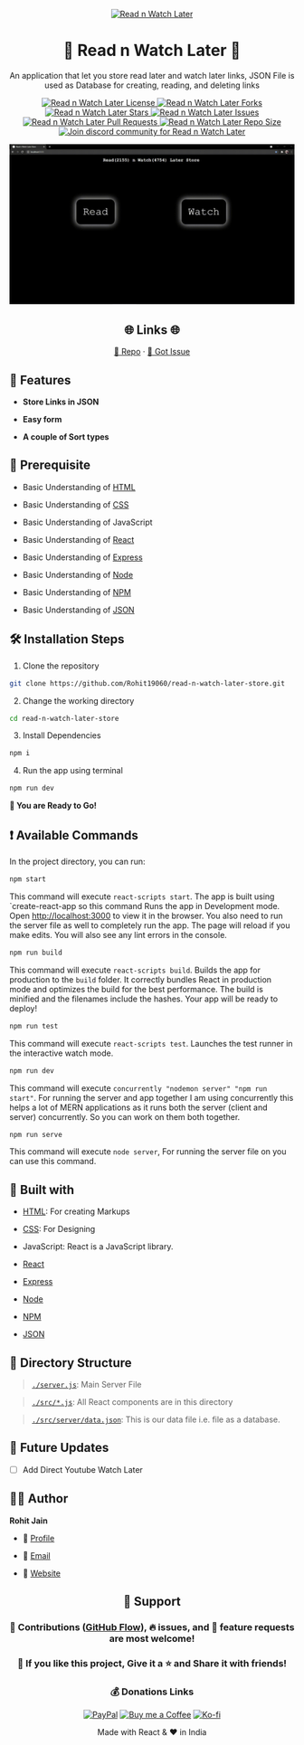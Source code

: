 <p align="center">
  <a href="https://github.com/Rohit19060/read-n-watch-later-store" title="Read n Watch Later">
    <img src="https://kingtechnologies.in/assets/images/Logo.webp" width="80px" alt="Read n Watch Later"/>
  </a>
</p>
<h1 align="center">🌟 Read n Watch Later 🌟</h1>
<p align="center">An application that let you store read later and watch later links, JSON File is used as Database for creating, reading, and deleting links</p>

<p align="center">
<a href="https://github.com/Rohit19060/read-n-watch-later-store/blob/master/LICENSE" title="License">
<img src="https://img.shields.io/github/license/Rohit19060/read-n-watch-later-store?label=License&logo=Github&style=flat-square" alt="Read n Watch Later License"/>
</a>
<a href="https://github.com/Rohit19060/read-n-watch-later-store/fork" title="Forks">
<img src="https://img.shields.io/github/forks/Rohit19060/read-n-watch-later-store?label=Forks&logo=Github&style=flat-square" alt="Read n Watch Later Forks"/>
</a>
<a href="https://github.com/Rohit19060/read-n-watch-later-store/stargazers" title="Stars">
<img src="https://img.shields.io/github/stars/Rohit19060/read-n-watch-later-store?label=Stars&logo=Github&style=flat-square" alt="Read n Watch Later Stars"/>
</a>
<a href="https://github.com/Rohit19060/read-n-watch-later-store/issues" title="Issues">
<img src="https://img.shields.io/github/issues/Rohit19060/read-n-watch-later-store?label=Issues&logo=Github&style=flat-square" alt="Read n Watch Later Issues"/>
</a>
<a href="https://github.com/Rohit19060/read-n-watch-later-store/pulls" title="Pull Requests">
<img src="https://img.shields.io/github/issues-pr/Rohit19060/read-n-watch-later-store?label=Pull%20Requests&logo=Github&style=flat-square" alt="Read n Watch Later Pull Requests"/>
</a>
<a href="https://github.com/Rohit19060/read-n-watch-later-store" title="Repo Size">
<img src="https://img.shields.io/github/repo-size/Rohit19060/read-n-watch-later-store?label=Repo%20Size&logo=Github&style=flat-square" alt="Read n Watch Later Repo Size"/>
</a>
<a href="https://discord.gg/2wpHNSjwm2" title="Join King Tech's Community">
<img src="https://img.shields.io/discord/737854816402800690?color=%236d82cb&label=Join%20Community&logo=discord&logoColor=%23FFFFFF&style=flat-square" alt="Join discord community for Read n Watch Later"/>
</a>
</p>

<p align="center" title="Read n Watch Later"><img src="./assets/images/main.gif" alt="Read n Watch Later"/></p>

<h2 align="center">🌐 Links 🌐</h2>
<p align="center">
    <a href="https://github.com/Rohit19060/read-n-watch-later-store" title="Read n Watch Later Repo">📂 Repo</a>
    ·
    <a href="https://github.com/Rohit19060/read-n-watch-later-store/issues/new/choose" title="🐛Report Bug/🎊Request Feature">🚀 Got Issue</a>
</p>

## 🚀 Features

- **Store Links in JSON**

- **Easy form**

- **A couple of Sort types**

## 🦋 Prerequisite

- Basic Understanding of [HTML](https://youtu.be/JHv2jmnrLlA "HTML - First Step Towards Web Development")

- Basic Understanding of [CSS](https://youtu.be/d1tP7ow7HbQ "CSS - Second Step Towards Web Development")

- Basic Understanding of JavaScript

- Basic Understanding of [React](https://reactjs.org/ "React")

- Basic Understanding of [Express](https://expressjs.com/ "Express")

- Basic Understanding of [Node](https://nodejs.org/ "Node")

- Basic Understanding of [NPM](https://www.npmjs.com/ "NPM")

- Basic Understanding of [JSON](https://www.json.org/ "JSON")

## 🛠️ Installation Steps

1. Clone the repository

```Bash
git clone https://github.com/Rohit19060/read-n-watch-later-store.git
```

2. Change the working directory

```Bash
cd read-n-watch-later-store
```

3. Install Dependencies

```Bash
npm i
```

4. Run the app using terminal

```Bash
npm run dev
```

**🎇 You are Ready to Go!**

## ❗ Available Commands

In the project directory, you can run:

```Bash
npm start
```

This command will execute `react-scripts start`. The app is built using `create-react-app so this command Runs the app in Development mode. Open [http://localhost:3000](http://localhost:3000) to view it in the browser. You also need to run the server file as well to completely run the app. The page will reload if you make edits. You will also see any lint errors in the console.

```Bash
npm run build
```

This command will execute `react-scripts build`. Builds the app for production to the `build` folder. It correctly bundles React in production mode and optimizes the build for the best performance. The build is minified and the filenames include the hashes. Your app will be ready to deploy!

```Bash
npm run test
```

This command will execute `react-scripts test`. Launches the test runner in the interactive watch mode.

```Bash
npm run dev
```

This command will execute `concurrently "nodemon server" "npm run start"`. For running the server and app together I am using concurrently this helps a lot of MERN applications as it runs both the server (client and server) concurrently. So you can work on them both together.

```Bash
npm run serve
```

This command will execute `node server`, For running the server file on you can use this command.

## 👷 Built with

- [HTML](https://youtu.be/JHv2jmnrLlA "HTML - First Step Towards Web Development"): For creating Markups

- [CSS](https://youtu.be/d1tP7ow7HbQ "CSS - Second Step Towards Web Development"): For Designing

- JavaScript: React is a JavaScript library.

- [React](https://reactjs.org/ "React")

- [Express](https://expressjs.com/ "Express")

- [Node](https://nodejs.org/ "Node")

- [NPM](https://www.npmjs.com/ "NPM")

- [JSON](https://www.json.org/ "JSON")

## 📂 Directory Structure

> [`./server.js`](https://github.com/Rohit19060/read-n-watch-later-store/blob/main/server.js "server"): Main Server File

> [`./src/*.js`](https://github.com/Rohit19060/read-n-watch-later-store/tree/main/src "Src Directory"): All React components are in this directory

> [`./src/server/data.json`](https://github.com/Rohit19060/read-n-watch-later-store/blob/main/server/data.json "Data Directory"): This is our data file i.e. file as a database.

## 🎊 Future Updates

- [ ] Add Direct Youtube Watch Later

## 🧑🏻 Author

**Rohit Jain**

- 🌌 [Profile](https://github.com/Rohit19060 "Rohit Jain")

- 🏮 [Email](mailto:rohitjain19060@gmail.com?subject=Hi%20from%20ReadnWatch%20Later "Hi!")

- 🦁 [Website](https://kingtechnologies.in "Welcome")

<h2 align="center">🤝 Support</h2>

<h3 align="center">🎀 Contributions (<a href="https://guides.github.com/introduction/flow" title="GitHub flow">GitHub Flow</a>), 🔥 issues, and 🥮 feature requests are most welcome!</h3>

<h3 align="center">💙 If you like this project, Give it a ⭐ and Share it with friends!</h3>
<h3 align="center">💰 Donations Links</h3>
<p align="center">
<a href="https://www.paypal.me/kingrohitJ" title="PayPal"><img src="https://kingtechnologies.in/assets/images/Paypal.png" alt="PayPal"/></a>
<a href="https://www.buymeacoffee.com/rohitjain" title="Buy me a Coffee"><img src="https://kingtechnologies.in/assets/images/Coffee.png" alt="Buy me a Coffee"/></a>
<a href="https://ko-fi.com/rohitjain" title="Ko-fi"><img src="https://kingtechnologies.in/assets/images/Kofi.png" alt="Ko-fi"/></a>
</p>

<p align="center">Made with React & ❤️ in India</p>
